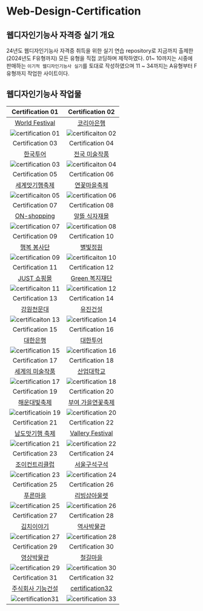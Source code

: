 # Web-Design-Certification

## 웹디자인기능사 자격증 실기 개요
24년도 웹디자인기능사 자격증 취득을 위한 실기 연습 repository로 지금까지 출제한 (2024년도 F유형까지) 모든 유형을 직접
코딩하며 제작하였다. 01~ 10까지는 시중에 판매하는 `이기적 웹디자인기능사 실기`를 토대로 작성하였으며 11 ~ 34까지는 A유형부터 F유형까지 작업한 사이트이다.

## 웹디자인기능사 작업물

|                                                                      Certification 01                                                                       |                                                                     Certification 02                                                                     |
| :-----------------------------------------------------------------------------------------------------------------------------------------------: | :----------------------------------------------------------------------------------------------------------------------------------------------: |
| [World Festival](https://5647kr.github.io/Web-Design-Certification/certification01/) | [코리아은행](https://5647kr.github.io/Web-Design-Certification/certification02/) |
| ![certification 01](https://github.com/user-attachments/assets/b54aba29-cdce-4ff2-9158-b0d77f5f0f46) | ![certificaiton 02](https://github.com/user-attachments/assets/fede9a53-b5c5-40fc-b6cd-afe47ab8df31) |
|                                                                      Certification 03                                                                       |                                                                     Certification 04                                                                     |
| [한국투어](https://5647kr.github.io/Web-Design-Certification/certification03/) | [전국 미술작품](https://5647kr.github.io/Web-Design-Certification/certification04/) |
| ![certification 03](https://github.com/user-attachments/assets/56664aab-09c1-4b29-a75e-94c9bdce37d1) | ![certificaiton 04](https://github.com/user-attachments/assets/bfa0606b-5cb5-47f5-ba5b-1043df2e5a2c) |
|                                                                      Certification 05                                                                       |                                                                     Certification 06                                                                     |
| [세계맛기행축제](https://5647kr.github.io/Web-Design-Certification/certification05/) | [연꽃마을축제](https://5647kr.github.io/Web-Design-Certification/certification06/) |
| ![certificaiton 05](https://github.com/user-attachments/assets/b3224d8b-8a02-45f0-8ae6-8be50a045240) | ![certification 06](https://github.com/user-attachments/assets/5337d443-f64a-4847-8453-6413ab873f91) |
|                                                                      Certification 07                                                                       |                                                                     Certification 08                                                                     |
| [ON-shopping](https://5647kr.github.io/Web-Design-Certification/certification07/) | [알뜰 식자재몰](https://5647kr.github.io/Web-Design-Certification/certification08/)  |
| ![certification 07](https://github.com/user-attachments/assets/d256878e-b695-472a-bdec-7c8a0a0ad355) | ![certification 08](https://github.com/user-attachments/assets/296af6d7-f077-4ca6-84a2-778f2fc7ae67) |
|                                                                      Certification 09                                                                       |                                                                     Certification 10                                                                     |
| [행복 봉사단](https://5647kr.github.io/Web-Design-Certification/certification09/) | [별빛정원](https://5647kr.github.io/Web-Design-Certification/certification10/) |
| ![certification 09](https://github.com/user-attachments/assets/9ae931fb-96ac-4769-afea-2cb98a7542d5) | ![certificaiton 10](https://github.com/user-attachments/assets/6169ea75-1348-451d-8d72-8249e9f50cdf)|
|                                                                      Certification 11                                                                       |                                                                     Certification 12                                                                     |
| [JUST 쇼핑몰](https://5647kr.github.io/Web-Design-Certification/certification11/) | [Green 복지재단](https://5647kr.github.io/Web-Design-Certification/certification12/) |
| ![certificaiton 11](https://github.com/user-attachments/assets/358f5b28-5b44-47e8-a95f-9351ef754c98) | ![certification 12](https://github.com/user-attachments/assets/e71e86c0-2ee5-4f51-87a2-63d5098a81f5)|
|                                                                      Certification 13                                                                       |                                                                     Certification 14                                                                     |
| [강원천문대](https://5647kr.github.io/Web-Design-Certification/certification13/) | [유진건설](https://5647kr.github.io/Web-Design-Certification/certification14/) |
| ![certificaiton 13](https://github.com/user-attachments/assets/5b5393c3-a7a5-41b8-ba62-2ea5dbd9c199) | ![certification 14](https://github.com/user-attachments/assets/386850f5-b2e6-4a7d-98da-72003a74b863) |
|                                                                      Certification 15                                                                       |                                                                     Certification 16                                                                     |
| [대한은행](https://5647kr.github.io/Web-Design-Certification/certification15/) | [대한투어](https://5647kr.github.io/Web-Design-Certification/certification16/) |
| ![certification 15](https://github.com/user-attachments/assets/37de748c-7926-40ea-bfda-7a0eb49b0f34) | ![certification 16](https://github.com/user-attachments/assets/9c5c59bd-b2a8-471f-ab82-578624a9ee73) |
|                                                                      Certification 17                                                                       |                                                                     Certification 18                                                                     |
| [세계의 미술작품](https://5647kr.github.io/Web-Design-Certification/certification17/) | [산업대학교](https://5647kr.github.io/Web-Design-Certification/certification18/) |
| ![certification 17](https://github.com/user-attachments/assets/32d58f23-8204-4786-af57-113d06853d0c) | ![certification 18](https://github.com/user-attachments/assets/00373b2e-0cf0-4a3c-81f4-32025c0b6aa9) |
|                                                                      Certification 19                                                                       |                                                                     Certification 20                                                                     |
| [해운대빛축제](https://5647kr.github.io/Web-Design-Certification/certification19/) | [부여 가을연꽃축제](https://5647kr.github.io/Web-Design-Certification/certification20/) |
| ![certificatioin 19](https://github.com/user-attachments/assets/e9a5bcb5-5c44-46bf-80aa-d29a3e2e30ad) | ![certification 20](https://github.com/user-attachments/assets/06540088-79ab-4ab9-a087-7223ffb016b1) |
|                                                                      Certification 21                                                                       |                                                                     Certification 22                                                                     |
| [남도맛기행 축제](https://5647kr.github.io/Web-Design-Certification/certification21/) | [Vallery Festival](https://5647kr.github.io/Web-Design-Certification/certification22/) |
| ![certification 21](https://github.com/user-attachments/assets/7abd0ffc-5f7a-42cf-9327-8d6957425f2a) | ![certification 22](https://github.com/user-attachments/assets/3f25df08-70a1-46f3-9d9b-d60794aa2372) |
|                                                                      Certification 23                                                                       |                                                                     Certification 24                                                                     |
| [조이컨트리클럽](https://5647kr.github.io/Web-Design-Certification/certification23/) | [서울구석구석](https://5647kr.github.io/Web-Design-Certification/certification24/) |
| ![certification 23](https://github.com/user-attachments/assets/7af763ee-ed22-4c82-8c2d-36f4c1c7e66d) | ![certification 24](https://github.com/user-attachments/assets/e507eaa2-1f0a-4452-a55b-14cc03202350) |
|                                                                      Certification 25                                                                       |                                                                     Certification 26                                                                     |
| [푸른마을](https://5647kr.github.io/Web-Design-Certification/certification25/) | [리빙샵아울렛](https://5647kr.github.io/Web-Design-Certification/certification26/) |
| ![certification 25](https://github.com/user-attachments/assets/0563f8f4-89e9-4d0b-bfe5-7d215d39a5cf) | ![certification 26](https://github.com/user-attachments/assets/33bcdaff-7287-4248-b69a-0e97252485fa) |
|                                                                      Certification 27                                                                       |                                                                     Certification 28                                                                     |
| [김치이야기](https://5647kr.github.io/Web-Design-Certification/certification27/) | [역사박물관](https://5647kr.github.io/Web-Design-Certification/certification28/) |
| ![certification 27](https://github.com/user-attachments/assets/c32e1a29-6488-450b-9855-819aa477fe3c) | ![certification 28](https://github.com/user-attachments/assets/9a7c9be7-68a8-4f60-bdfb-9713446e58e2) |
|                                                                      Certification 29                                                                       |                                                                     Certification 30                                                                     |
| [영상박물관](https://5647kr.github.io/Web-Design-Certification/certification29/) | [철길마을](https://5647kr.github.io/Web-Design-Certification/certification30/) |
| ![certification 29](https://github.com/user-attachments/assets/cb887a6b-3958-4784-bcc3-f1ca31b2d5b1) | ![certification 30](https://github.com/user-attachments/assets/871c84a9-e5e1-4d49-a24d-e94d6b216cc2) |
|                                                                      Certification 31                                                                       |                                                                     Certification 32                                                                     |
| [주식회사 기능건설](https://5647kr.github.io/Web-Design-Certification/certification31/) | [certification32](https://5647kr.github.io/Web-Design-Certification/certification32/) |
| ![certification31](https://github.com/user-attachments/assets/e925dfc6-60fe-4438-ad87-8a192b0e54bd) | ![certification 33](https://github.com/user-attachments/assets/871c84a9-e5e1-4d49-a24d-e94d6b16cc2) |